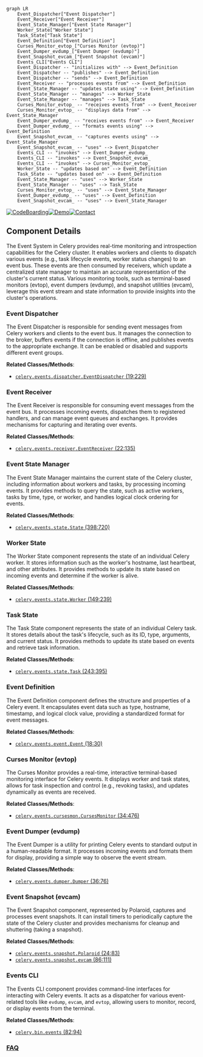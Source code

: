 ```mermaid
graph LR
    Event_Dispatcher["Event Dispatcher"]
    Event_Receiver["Event Receiver"]
    Event_State_Manager["Event State Manager"]
    Worker_State["Worker State"]
    Task_State["Task State"]
    Event_Definition["Event Definition"]
    Curses_Monitor_evtop_["Curses Monitor (evtop)"]
    Event_Dumper_evdump_["Event Dumper (evdump)"]
    Event_Snapshot_evcam_["Event Snapshot (evcam)"]
    Events_CLI["Events CLI"]
    Event_Dispatcher -- "initializes with" --> Event_Definition
    Event_Dispatcher -- "publishes" --> Event_Definition
    Event_Dispatcher -- "sends" --> Event_Definition
    Event_Receiver -- "processes events from" --> Event_Definition
    Event_State_Manager -- "updates state using" --> Event_Definition
    Event_State_Manager -- "manages" --> Worker_State
    Event_State_Manager -- "manages" --> Task_State
    Curses_Monitor_evtop_ -- "receives events from" --> Event_Receiver
    Curses_Monitor_evtop_ -- "displays data from" --> Event_State_Manager
    Event_Dumper_evdump_ -- "receives events from" --> Event_Receiver
    Event_Dumper_evdump_ -- "formats events using" --> Event_Definition
    Event_Snapshot_evcam_ -- "captures events using" --> Event_State_Manager
    Event_Snapshot_evcam_ -- "uses" --> Event_Dispatcher
    Events_CLI -- "invokes" --> Event_Dumper_evdump_
    Events_CLI -- "invokes" --> Event_Snapshot_evcam_
    Events_CLI -- "invokes" --> Curses_Monitor_evtop_
    Worker_State -- "updates based on" --> Event_Definition
    Task_State -- "updates based on" --> Event_Definition
    Event_State_Manager -- "uses" --> Worker_State
    Event_State_Manager -- "uses" --> Task_State
    Curses_Monitor_evtop_ -- "uses" --> Event_State_Manager
    Event_Dumper_evdump_ -- "uses" --> Event_Definition
    Event_Snapshot_evcam_ -- "uses" --> Event_State_Manager
```
[![CodeBoarding](https://img.shields.io/badge/Generated%20by-CodeBoarding-9cf?style=flat-square)](https://github.com/CodeBoarding/CodeBoarding)[![Demo](https://img.shields.io/badge/Try%20our-Demo-blue?style=flat-square)](https://www.codeboarding.org/demo)[![Contact](https://img.shields.io/badge/Contact%20us%20-%20contact@codeboarding.org-lightgrey?style=flat-square)](mailto:contact@codeboarding.org)

## Component Details

The Event System in Celery provides real-time monitoring and introspection capabilities for the Celery cluster. It enables workers and clients to dispatch various events (e.g., task lifecycle events, worker status changes) to an event bus. These events are then consumed by receivers, which update a centralized state manager to maintain an accurate representation of the cluster's current status. Various monitoring tools, such as terminal-based monitors (evtop), event dumpers (evdump), and snapshot utilities (evcam), leverage this event stream and state information to provide insights into the cluster's operations.

### Event Dispatcher
The Event Dispatcher is responsible for sending event messages from Celery workers and clients to the event bus. It manages the connection to the broker, buffers events if the connection is offline, and publishes events to the appropriate exchange. It can be enabled or disabled and supports different event groups.


**Related Classes/Methods**:

- <a href="https://github.com/celery/celery/blob/master/celery/events/dispatcher.py#L19-L229" target="_blank" rel="noopener noreferrer">`celery.events.dispatcher.EventDispatcher` (19:229)</a>


### Event Receiver
The Event Receiver is responsible for consuming event messages from the event bus. It processes incoming events, dispatches them to registered handlers, and can manage event queues and exchanges. It provides mechanisms for capturing and iterating over events.


**Related Classes/Methods**:

- <a href="https://github.com/celery/celery/blob/master/celery/events/receiver.py#L22-L135" target="_blank" rel="noopener noreferrer">`celery.events.receiver.EventReceiver` (22:135)</a>


### Event State Manager
The Event State Manager maintains the current state of the Celery cluster, including information about workers and tasks, by processing incoming events. It provides methods to query the state, such as active workers, tasks by time, type, or worker, and handles logical clock ordering for events.


**Related Classes/Methods**:

- <a href="https://github.com/celery/celery/blob/master/celery/events/state.py#L398-L720" target="_blank" rel="noopener noreferrer">`celery.events.state.State` (398:720)</a>


### Worker State
The Worker State component represents the state of an individual Celery worker. It stores information such as the worker's hostname, last heartbeat, and other attributes. It provides methods to update its state based on incoming events and determine if the worker is alive.


**Related Classes/Methods**:

- <a href="https://github.com/celery/celery/blob/master/celery/events/state.py#L149-L239" target="_blank" rel="noopener noreferrer">`celery.events.state.Worker` (149:239)</a>


### Task State
The Task State component represents the state of an individual Celery task. It stores details about the task's lifecycle, such as its ID, type, arguments, and current status. It provides methods to update its state based on events and retrieve task information.


**Related Classes/Methods**:

- <a href="https://github.com/celery/celery/blob/master/celery/events/state.py#L243-L395" target="_blank" rel="noopener noreferrer">`celery.events.state.Task` (243:395)</a>


### Event Definition
The Event Definition component defines the structure and properties of a Celery event. It encapsulates event data such as type, hostname, timestamp, and logical clock value, providing a standardized format for event messages.


**Related Classes/Methods**:

- <a href="https://github.com/celery/celery/blob/master/celery/events/event.py#L18-L30" target="_blank" rel="noopener noreferrer">`celery.events.event.Event` (18:30)</a>


### Curses Monitor (evtop)
The Curses Monitor provides a real-time, interactive terminal-based monitoring interface for Celery events. It displays worker and task states, allows for task inspection and control (e.g., revoking tasks), and updates dynamically as events are received.


**Related Classes/Methods**:

- <a href="https://github.com/celery/celery/blob/master/celery/events/cursesmon.py#L34-L476" target="_blank" rel="noopener noreferrer">`celery.events.cursesmon.CursesMonitor` (34:476)</a>


### Event Dumper (evdump)
The Event Dumper is a utility for printing Celery events to standard output in a human-readable format. It processes incoming events and formats them for display, providing a simple way to observe the event stream.


**Related Classes/Methods**:

- <a href="https://github.com/celery/celery/blob/master/celery/events/dumper.py#L36-L76" target="_blank" rel="noopener noreferrer">`celery.events.dumper.Dumper` (36:76)</a>


### Event Snapshot (evcam)
The Event Snapshot component, represented by Polaroid, captures and processes event snapshots. It can install timers to periodically capture the state of the Celery cluster and provides mechanisms for cleanup and shuttering (taking a snapshot).


**Related Classes/Methods**:

- <a href="https://github.com/celery/celery/blob/master/celery/events/snapshot.py#L24-L83" target="_blank" rel="noopener noreferrer">`celery.events.snapshot.Polaroid` (24:83)</a>
- <a href="https://github.com/celery/celery/blob/master/celery/events/snapshot.py#L86-L111" target="_blank" rel="noopener noreferrer">`celery.events.snapshot.evcam` (86:111)</a>


### Events CLI
The Events CLI component provides command-line interfaces for interacting with Celery events. It acts as a dispatcher for various event-related tools like `evdump`, `evcam`, and `evtop`, allowing users to monitor, record, or display events from the terminal.


**Related Classes/Methods**:

- <a href="https://github.com/celery/celery/blob/master/celery/bin/events.py#L82-L94" target="_blank" rel="noopener noreferrer">`celery.bin.events` (82:94)</a>




### [FAQ](https://github.com/CodeBoarding/GeneratedOnBoardings/tree/main?tab=readme-ov-file#faq)